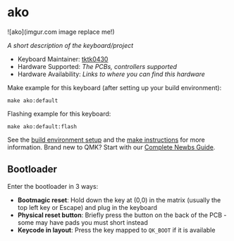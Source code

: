 # ako

![ako](imgur.com image replace me!)

*A short description of the keyboard/project*

* Keyboard Maintainer: [tktk0430](https://github.com/tktk0430)
* Hardware Supported: *The PCBs, controllers supported*
* Hardware Availability: *Links to where you can find this hardware*

Make example for this keyboard (after setting up your build environment):

    make ako:default

Flashing example for this keyboard:

    make ako:default:flash

See the [build environment setup](https://docs.qmk.fm/#/getting_started_build_tools) and the [make instructions](https://docs.qmk.fm/#/getting_started_make_guide) for more information. Brand new to QMK? Start with our [Complete Newbs Guide](https://docs.qmk.fm/#/newbs).

## Bootloader

Enter the bootloader in 3 ways:

* **Bootmagic reset**: Hold down the key at (0,0) in the matrix (usually the top left key or Escape) and plug in the keyboard
* **Physical reset button**: Briefly press the button on the back of the PCB - some may have pads you must short instead
* **Keycode in layout**: Press the key mapped to `QK_BOOT` if it is available
